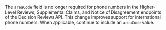 The `areaCode` field is no longer required for phone numbers in the Higher-Level Reviews, Supplemental Claims, and Notice of Disagreement endpoints of the Decision Reviews API. This change improves support for international phone numbers. When applicable, continue to include an `areaCode` value.
